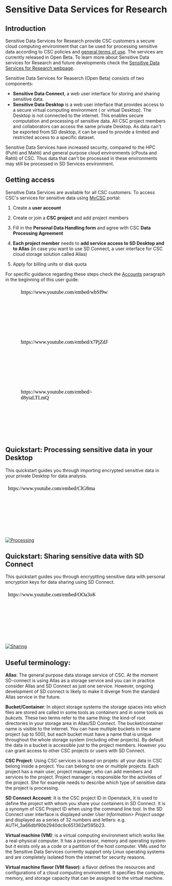 
# Sensitive Data Services for Research


## Introduction

Sensitive Data Services for Research provide CSC customers a secure cloud computing environment that can be used for processing sensitive data according to CSC policies and [general terms of use](https://research.csc.fi/general-terms-of-use). The services are currently released in Open Beta. To learn more about Sensitive Data services for Research and future developments check the [Sensitive Data Services for Research webpage](https://research.csc.fi/sensitive-data).

Sensitive Data Services for Reaserch (Open Beta) consists of two components:

   * **Sensitive Data Connect**, a web user interface for storing and sharing sensitive data.  
   * **Sensitive Data Desktop** is a web user interface that provides access to a secure virtual computing environment ( or virtual Desktop). The Desktop is not connected to the internet. This enables secure computation and processing of sensitive data. All CSC project members and collaborators can access the same private Desktop. As data can't be exported from SD desktop, it can be used to provide a limited and restricted access to a specific dataset.  
 
Sensitive Data Services have increased security, compared to the HPC (Puhti and Mahti) and general purpose cloud environments (cPouta and Rahti) of CSC.
Thus data that can't be processed in these environments may still be processed in SD Services environment.



## Getting access

Sensitive Data Services are available for all CSC customers.
To access CSC's services for sensitive data using [MyCSC](https://my.csc.fi) portal:

   1. Create a **user account**

   3. Create or join a **CSC project** and add project members

   4. Fill in the **Personal Data Handling form** and agree with CSC **Data Processing Agreement**
    
   5. **Each project member** needs to **add service access to SD Desktop and to Allas** (in case you want to use SD Connect, a user interface for CSC cloud storage solution called Allas)

   6. Apply for billing units or disk quota

For specific guidance regarding these steps check the [Accounts](../../accounts/index.md) paragraph in the beginning of this user guide.





<figure class="video_container">

<iframe width="280" height="155"srcdoc="https://www.youtube.com/embed/wbSf9wR305A" frameborder="0" allow="accelerometer; autoplay; encrypted-media; gyroscope; picture-in-picture" allowfullscreen></iframe>

 <iframe width="280" height="155" srcdoc="https://www.youtube.com/embed/x7PjZdJUh4c" frameborder="0" allow="accelerometer; autoplay; encrypted-media; gyroscope; picture-in-picture" allowfullscreen></iframe> 

<iframe width="280" height="155" srcdoc="https://www.youtube.com/embed/-d8yiaLTLmQ" frameborder="0" allow="accelerometer; autoplay; encrypted-media; gyroscope; picture-in-picture" allowfullscreen></iframe> 

</figure>




## Quickstart: Processing sensitive data in your Desktop

This quickstart guides you through importing encrypted sensitive data in your private Desktop for data analysis.

<iframe width="280" height="155"srcdoc="https://www.youtube.com/embed/ClG8mae8e3k" frameborder="0" allow="accelerometer; autoplay; encrypted-media; gyroscope; picture-in-picture" allowfullscreen></iframe>


[![Processing](/img/sd-processing-small.png)](/img/sd-processing-big.png)



## Quickstart: Sharing sensitive data with SD Connect

This quickstart guides you through encryptting sensitive data with personal encryption keys for data sharing using SD Connect.


<iframe width="280" height="155"srcdoc="https://www.youtube.com/embed/OOa3oKy5Xs4" frameborder="0" allow="accelerometer; autoplay; encrypted-media; gyroscope; picture-in-picture" allowfullscreen></iframe>

[![Sharing](/img/sd-sharing-small.png)](/img/sd-sharing-big.png)




## Useful terminology:

**Allas**: The general purpose data storage service of CSC. At the moment SD-connect is using Allas as a storage service and you can in practice consider Allas and SD Connect as just one service. However, ongoing development of SD connect is likely to make it diverge from the standard Allas service in the future.

**Bucket/Container**: In object storage systems the storage spaces into which files are stored are called in some tools as _containers_ and in some tools as _bukcets_. These two terms refer to the same thing: the kind-of root directories in your storage area in Allas/SD Connect. The bucket/container name is visible to the internet. You can have multiple buckets in the same project (up to 500), but each bucket must have a name that is unique throughout the whole storage system (including other projects). By default the data in a bucket is accessible just to the project members. However you can grant access to other CSC projects or users with SD Connect.

**CSC Project**: Using CSC services is based on projets: all your data in CSC belong inside a project. You can belong to one or multiple projects. Each project has a main user, project manager, who can add members and services to the project. Project manager is responsible for the activities of the project. She for example needs to describe which type of sensitive data the project is processing.

**SD Connect Account**: It is the CSC project ID in Openstack, it is used to define the project with whom you share your containers in SD Connect. It is a synonym of CSC Project ID when using the command line tool. In the SD Connect user interface is displayed under *User Information> Project usage* and displayed as a series of  32 numbers and letters: e.g. AUTH_3a66dbf90b2940dc9c651362af595b23.

**Virtual machine (VM)**: is a virtual computing environment which works like a real-physical computer. It has a processor, memory and operating system but it exists only as a code or a partition of the host computer. VMs used for the Sensitive Data Services currently support only Linux operating systems and are completely isolated from the internet for security reasons.

**Virtual machine flavor (VM flavor)**: a flavor defines the resources and configurations of a cloud computing environment. It specifies the compute, memory, and storage capacity that can be assigned to the virtual machine.
